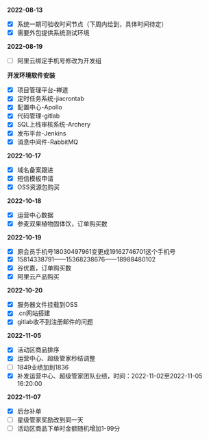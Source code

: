 **2022-08-13**

- [x] 系统一期可验收时间节点（下周内给到，具体时间待定）
- [x] 需要外包提供系统测试环境

**2022-08-19**

- [ ] 阿里云绑定手机号修改为开发组

**开发环境软件安装**

- [x] 项目管理平台-禅道
- [x] 定时任务系统-jiacrontab
- [x] 配置中心-Apollo
- [x] 代码管理-gitlab
- [x] SQL上线审核系统-Archery
- [x] 发布平台-Jenkins
- [x] 消息中间件-RabbitMQ

**2022-10-17**

- [x] 域名备案跟进
- [x] 短信模板申请
- [x] OSS资源包购买

**2022-10-18**

- [x] 运营中心数据
- [x] 参麦双果植物固体饮，订单购买数

**2022-10-19**

- [x] 原会员手机号18030497961变更成19162746701这个手机号
- [x] 15814338791——15368238676——18988480102
- [x] 谷优嘉，订单购买数
- [x] 阿里云产品购买

**2022-10-20**

- [x] 服务器文件挂载到OSS
- [x] .cn网站搭建
- [x] gitlab收不到注册邮件的问题

**2022-11-05**

- [x] 活动区商品排序
- [x] 运营中心、超级管家秒结调整
- [ ] 1849业绩加到1836
- [x] 补发运营中心、超级管家团队业绩，时间：2022-11-02至2022-11-05 16:20:00

**2022-11-07**

- [x] 后台补单
- [ ] 星级管家奖励改到同一天
- [ ] 活动区商品下单时金额随机增加1-99分
